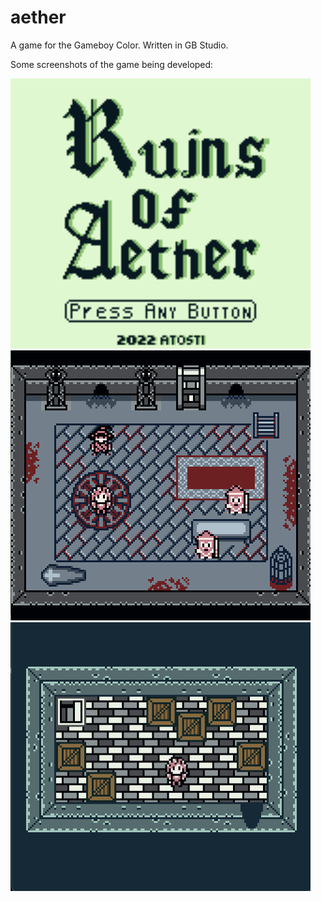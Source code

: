 # aether
A game for the Gameboy Color. Written in GB Studio.


Some screenshots of the game being developed:

<img src="Ruins-of-Aether/assets/backgrounds/startup/title.png" width="480"/>

<img src="images/oubliette.png" width="480"/>

<img src="images/hidden-alcove.png" width="480"/>


